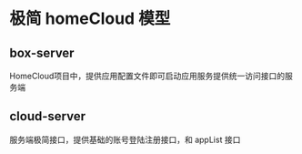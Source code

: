 # 极简 homeCloud 模型

## box-server
HomeCloud项目中，提供应用配置文件即可启动应用服务提供统一访问接口的服务端

## cloud-server
服务端极简接口，提供基础的账号登陆注册接口，和 appList 接口

